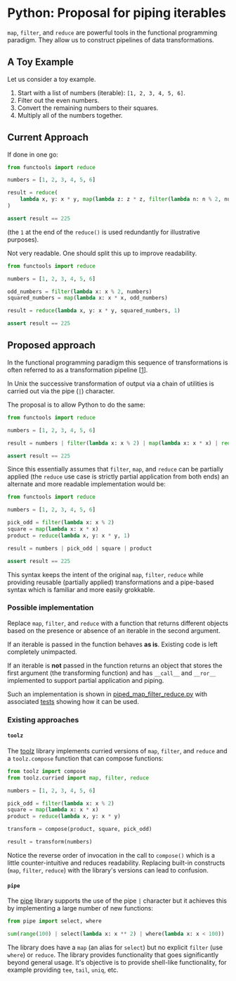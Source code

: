 # Python: Proposal for piping iterables

`map`, `filter`, and `reduce` are powerful tools in the functional programming paradigm.
They allow us to construct pipelines of data transformations.

## A Toy Example

Let us consider a toy example.

1. Start with a list of numbers (iterable): `[1, 2, 3, 4, 5, 6]`.
1. Filter out the even numbers.
1. Convert the remaining numbers to their squares.
1. Multiply all of the numbers together.

## Current Approach

If done in one go:

``` python
from functools import reduce

numbers = [1, 2, 3, 4, 5, 6]

result = reduce(
    lambda x, y: x * y, map(lambda z: z * z, filter(lambda n: n % 2, numbers)), 1
)

assert result == 225
```

(the `1` at the end of the `reduce()` is used redundantly for illustrative purposes).

Not very readable.
One should split this up to improve readability.

``` python
from functools import reduce

numbers = [1, 2, 3, 4, 5, 6]

odd_numbers = filter(lambda x: x % 2, numbers)
squared_numbers = map(lambda x: x * x, odd_numbers)

result = reduce(lambda x, y: x * y, squared_numbers, 1)

assert result == 225
```

## Proposed approach

In the functional programming paradigm this sequence of transformations is
often referred to as a transformation pipeline [[1][transformation-pipelines]].

In Unix the successive transformation of output via a chain of utilities is
carried out via the pipe (`|`) character.

The proposal is to allow Python to do the same:

``` python
from functools import reduce

numbers = [1, 2, 3, 4, 5, 6]

result = numbers | filter(lambda x: x % 2) | map(lambda x: x * x) | reduce(lambda x, y: x * y, 0)

assert result == 225
```

Since this essentially assumes that `filter`, `map`, and `reduce` can be
partially applied (the `reduce` use case is strictly partial application from both ends)
an alternate and more readable implementation would be:

``` python
from functools import reduce

numbers = [1, 2, 3, 4, 5, 6]

pick_odd = filter(lambda x: x % 2)
square = map(lambda x: x * x)
product = reduce(lambda x, y: x * y, 1)

result = numbers | pick_odd | square | product

assert result == 225
```

This syntax keeps the intent of the original `map`, `filter`, `reduce` while
providing reusable (partially applied) transformations and
a pipe-based syntax which is familiar and more easily grokkable.

### Possible implementation

Replace `map`, `filter`, and `reduce` with a function that
returns different objects based on the presence or absence of an iterable in
the second argument.

If an iterable is passed in the function behaves **as is**.
Existing code is left completely unimpacted.

If an iterable is **not** passed in the function returns an object that
stores the first argument (the transforming function)
and has `__call__` and `__ror__` implemented to support partial application and piping.

Such an implementation is shown in [piped_map_filter_reduce.py](./piped_map_filter_reduce.py)
with associated [tests](./tests/test_piped_map_filter_reduce.py) showing how
it can be used.

### Existing approaches

#### `toolz`

The [toolz](https://pypi.org/project/toolz/) library implements
curried versions of `map`, `filter`, and `reduce` and
a `toolz.compose` function that can compose functions:

``` python
from toolz import compose
from toolz.curried import map, filter, reduce

numbers = [1, 2, 3, 4, 5, 6]

pick_odd = filter(lambda x: x % 2)
square = map(lambda x: x * x)
product = reduce(lambda x, y: x * y)

transform = compose(product, square, pick_odd)

result = transform(numbers)
```

Notice the reverse order of invocation in the call to `compose()` which is
a little counter-intuitive and reduces readability.
Replacing built-in constructs (`map`, `filter`, `reduce`) with
the library's versions can lead to confusion.

#### `pipe`

The [pipe](https://pypi.org/project/pipe/) library supports the use of
the pipe `|` character but it achieves this by implementing
a large number of new functions:

``` python
from pipe import select, where

sum(range(100) | select(lambda x: x ** 2) | where(lambda x: x < 100))
```

The library does have a `map` (an alias for `select`) but
no explicit `filter` (use `where`) or `reduce`.
The library provides functionality that goes significantly beyond general usage.
It's objective is to provide shell-like functionality, for example providing
`tee`, `tail`, `uniq`, etc.

[transformation-pipelines]: https://freecontent.manning.com/function-pipelines-for-mapping-complex-transformations/
